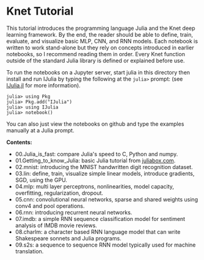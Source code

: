 # Knet Tutorial

This tutorial introduces the programming language Julia and the Knet deep learning
framework. By the end, the reader should be able to define, train, evaluate, and visualize
basic MLP, CNN, and RNN models.  Each notebook is written to work stand-alone but they rely
on concepts introduced in earlier notebooks, so I recommend reading them in order. Every
Knet function outside of the standard Julia library is defined or explained before use.

To run the notebooks on a Jupyter server, start julia in this directory then install and run
IJulia by typing the following at the `julia>` prompt: (see
[IJulia.jl](https://github.com/JuliaLang/IJulia.jl) for more information).

    julia> using Pkg
    julia> Pkg.add("IJulia")
    julia> using IJulia
    julia> notebook()

You can also just view the notebooks on github and type the examples manually at a Julia
prompt.

**Contents:**
* 00.Julia_is_fast: compare Julia's speed to C, Python and numpy.
* 01.Getting_to_know_Julia: basic Julia tutorial from [juliabox.com](http://juliabox.com).
* 02.mnist: introducing the MNIST handwritten digit recognition dataset.
* 03.lin: define, train, visualize simple linear models, introduce gradients, SGD, using the GPU.
* 04.mlp: multi layer perceptrons, nonlinearities, model capacity, overfitting, regularization, dropout.
* 05.cnn: convolutional neural networks, sparse and shared weights using conv4 and pool operations.
* 06.rnn: introducing recurrent neural networks.
* 07.imdb: a simple RNN sequence classification model for sentiment analysis of IMDB movie reviews.
* 08.charlm: a character based RNN language model that can write Shakespeare sonnets and Julia programs.
* 09.s2s: a sequence to sequence RNN model typically used for machine translation.
